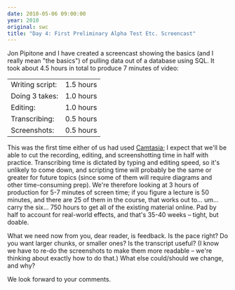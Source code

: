 ```yaml
---
date: 2010-05-06 09:00:00
year: 2010
original: swc
title: "Day 4: First Preliminary Alpha Test Etc. Screencast"
---
```

<p>Jon Pipitone and I have created a screencast showing the basics (and I really mean "the basics") of pulling data out of a database using SQL.  It took about 4.5 hours in total to produce 7 minutes of video:</p>
<table>
<tbody>
<tr>
<td>Writing script:</td>
<td>1.5 hours</td>
</tr>
<tr>
<td>Doing 3 takes:</td>
<td>1.0 hours</td>
</tr>
<tr>
<td>Editing:</td>
<td>1.0 hours</td>
</tr>
<tr>
<td>Transcribing:</td>
<td>0.5 hours</td>
</tr>
<tr>
<td>Screenshots:</td>
<td>0.5 hours</td>
</tr>
</tbody>
</table>
<p>This was the first time either of us had used <a href="http://www.techsmith.com/camtasiamac/">Camtasia</a>; I expect that we'll be able to cut the recording, editing, and screenshotting time in half with practice. Transcribing time is dictated by typing and editing speed, so it's unlikely to come down, and scripting time will probably be the same or greater for future topics (since some of them will require diagrams and other time-consuming prep). We're therefore looking at 3 hours of production for 5-7 minutes of screen time; if you figure a lecture is 50 minutes, and there are 25 of them in the course, that works out to… um… carry the six… 750 hours to get all of the existing material online.  Pad by half to account for real-world effects, and that's 35-40 weeks – tight, but doable.</p>
<p>What we need now from you, dear reader, is feedback. Is the pace right? Do you want larger chunks, or smaller ones? Is the transcript useful? (I know we have to re-do the screenshots to make them more readable – we're thinking about exactly how to do that.)  What else could/should we change, and why?</p>
<p>We look forward to your comments.</p>
